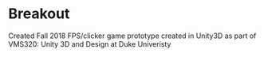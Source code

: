 # Breakout
Created Fall 2018
FPS/clicker game prototype created in Unity3D as part of VMS320: Unity 3D and Design at Duke Univeristy
